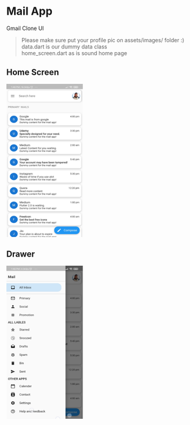 # Mail App

Gmail Clone UI 

>Please make sure put your profile pic on assets/images/  folder :)
>data.dart is our dummy data class <br />
>home_screen.dart as is sound home page 

## Home Screen <br />
<img src="screenshots/scr1.jpg"  width="200" height="400" />

## Drawer  <br />
<img src="screenshots/scr2.jpg"  width="200" height="400" />
